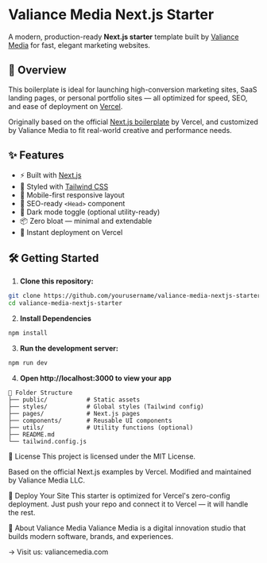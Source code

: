 # Valiance Media Next.js Starter

A modern, production-ready **Next.js starter** template built by [Valiance Media](https://valiancemedia.com) for fast, elegant marketing websites.

## 🚀 Overview

This boilerplate is ideal for launching high-conversion marketing sites, SaaS landing pages, or personal portfolio sites — all optimized for speed, SEO, and ease of deployment on [Vercel](https://vercel.com).

Originally based on the official [Next.js boilerplate](https://github.com/vercel/next.js) by Vercel, and customized by Valiance Media to fit real-world creative and performance needs.

## ✨ Features

- ⚡️ Built with [Next.js](https://nextjs.org/)
- 🎨 Styled with [Tailwind CSS](https://tailwindcss.com/)
- 📱 Mobile-first responsive layout
- 🧠 SEO-ready `<Head>` component
- 🌙 Dark mode toggle (optional utility-ready)
- 📦 Zero bloat — minimal and extendable
- 🔄 Instant deployment on Vercel

## 🛠️ Getting Started

1. **Clone this repository:**

```bash
git clone https://github.com/yourusername/valiance-media-nextjs-starter.git
cd valiance-media-nextjs-starter
```

2. **Install Dependencies**

```bash
npm install
```

3. **Run the development server:**

```bash
npm run dev
```

4. **Open http://localhost:3000 to view your app**

```
📁 Folder Structure
├── public/           # Static assets
├── styles/           # Global styles (Tailwind config)
├── pages/            # Next.js pages
├── components/       # Reusable UI components
├── utils/            # Utility functions (optional)
├── README.md
└── tailwind.config.js
```

🧾 License
This project is licensed under the MIT License.

Based on the official Next.js examples by Vercel.
Modified and maintained by Valiance Media LLC.

🏁 Deploy Your Site
This starter is optimized for Vercel's zero-config deployment. Just push your repo and connect it to Vercel — it will handle the rest.

🧠 About Valiance Media
Valiance Media is a digital innovation studio that builds modern software, brands, and experiences.

→ Visit us: valiancemedia.com

